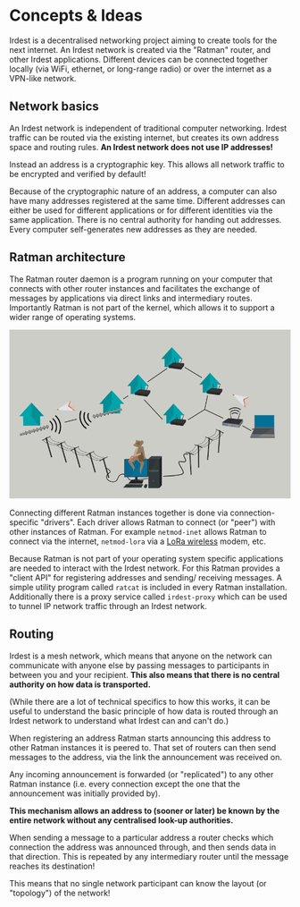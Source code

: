 # Concepts & Ideas

Irdest is a decentralised networking project aiming to create tools
for the next internet.  An Irdest network is created via the "Ratman"
router, and other Irdest applications.  Different devices can be
connected together locally (via WiFi, ethernet, or long-range radio)
or over the internet as a VPN-like network.

## Network basics

An Irdest network is independent of traditional computer networking.
Irdest traffic can be routed via the existing internet, but creates
its own address space and routing rules.  **An Irdest network does not
use IP addresses!**

Instead an address is a cryptographic key.  This allows all network
traffic to be encrypted and verified by default!

Because of the cryptographic nature of an address, a computer can also
have many addresses registered at the same time.  Different addresses
can either be used for different applications or for different
identities via the same application.  There is no central authority
for handing out addresses.  Every computer self-generates new
addresses as they are needed.


## Ratman architecture

The Ratman router daemon is a program running on your computer that
connects with other router instances and facilitates the exchange of
messages by applications via direct links and intermediary routes.
Importantly Ratman is not part of the kernel, which allows it to
support a wider range of operating systems.

![](irdest-network.png)

Connecting different Ratman instances together is done via
connection-specific "drivers".  Each driver allows Ratman to connect
(or "peer") with other instances of Ratman.  For example `netmod-inet`
allows Ratman to connect via the internet, `netmod-lora` via a [LoRa
wireless](../how-to/02-lora.md) modem, etc.

Because Ratman is not part of your operating system specific
applications are needed to interact with the Irdest network.  For this
Ratman provides a "client API" for registering addresses and sending/
receiving messages.  A simple utility program called `ratcat` is
included in every Ratman installation.  Additionally there is a proxy
service called `irdest-proxy` which can be used to tunnel IP network
traffic through an Irdest network.


## Routing

Irdest is a mesh network, which means that anyone on the network can
communicate with anyone else by passing messages to participants in
between you and your recipient.  **This also means that there is no
central authority on how data is transported.**

(While there are a lot of technical specifics to how this works, it
can be useful to understand the basic principle of how data is routed
through an Irdest network to understand what Irdest can and can't do.)

When registering an address Ratman starts announcing this address to
other Ratman instances it is peered to.  That set of routers can then
send messages to the address, via the link the announcement was
received on.

Any incoming announcement is forwarded (or "replicated") to any other
Ratman instance (i.e. every connection except the one that the
announcement was initially provided by).

**This mechanism allows an address to (sooner or later) be known by the
entire network without any centralised look-up authorities.**

When sending a message to a particular address a router checks which
connection the address was announced through, and then sends data in
that direction.  This is repeated by any intermediary router until the
message reaches its destination!

This means that no single network participant can know the layout
(or "topology") of the network!
